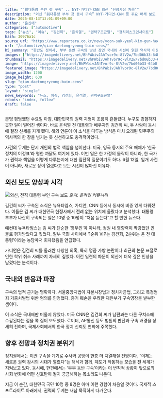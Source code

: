 ```yaml
---
title: "“前대통령 부인 첫 구속” .. NYT·가디언·CNN 외신 ‘헌정사상 처음’"
description: "외신 “前대통령 부부 첫 동시 구속” NYT·가디언·CNN 등 주요 매체 보도 ..."
date: 2025-08-13T13:01:09+09:00
author: "윤신애"
categories: ["automotive"]
tags: ["뉴스", "이슈", "김건희", "윤석열", "권력구조균열", "정치리스크인사이트"]
hash: 30976a1c
source_url: "https://www.reportera.co.kr/news/yoon-suk-yeol-kim-gun-hee-is-arrested-at-the-same-time/"
url: "/automotive/qian-daetongryeong-buin-ceos/"
h5_summary: "한반도 정치사, 부부 동반 구속의 낯선 장면 국내외 시선이 얽힌 역사적 이정표 등장"
images: ["https://imagedelivery.net/BhPWbivJAhTvor9c-8lV2w/7bd06b33-64b0-4305-311c-97d224274e00/public", "https://imagedelivery.net/BhPWbivJAhTvor9c-8lV2w/166b3fdd-90fd-459f-24f5-51f61d545700/public"]
thumbnail: "https://imagedelivery.net/BhPWbivJAhTvor9c-8lV2w/7bd06b33-64b0-4305-311c-97d224274e00/public"
image: "https://imagedelivery.net/BhPWbivJAhTvor9c-8lV2w/7bd06b33-64b0-4305-311c-97d224274e00/public"
featured_image: "https://imagedelivery.net/BhPWbivJAhTvor9c-8lV2w/7bd06b33-64b0-4305-311c-97d224274e00/public"
image_width: 1200
image_height: 630
slug: "qian-daetongryeong-buin-ceos"
type: "post"
layout: "single"
news_keywords: "뉴스, 이슈, 김건희, 윤석열, 권력구조균열"
robots: "index, follow"
draft: false
---
```


분명 평범했던 수요일 아침, 대한민국의 권력 지형이 조용히 흔들렸다. 누구도 경험하지 못한 일이 벌어진 셈이다. 바로 윤석열 전 대통령과 배우자인 김건희 씨, 두 사람이 동시에 철창 신세를 지게 됐다. 해외 언론이 이 소식을 다루는 방식은 마치 오래된 민주주의 역사책의 한 장을 넘기는 듯 신선하고도 충격적이었다.

사건의 무게는 단지 개인의 법적 책임을 넘어선다. 미국, 영국 등지의 주요 매체가 ‘한국 정치의 이정표’라 평한 까닭도 여기에 있다. 이번 일은 한 가정의 몰락이 아니라, 한 국가가 권력과 책임을 어떻게 다루는지에 대한 집단적 질문이기도 하다. 6월 12일, 일개 사건이 아니라, 새로운 장이 열렸다고 보는 시선이 많아진 이유다.

## 외신 보도 양상과 시각

![외신, 전직 대통령 부인 구속 보도](https://imagedelivery.net/BhPWbivJAhTvor9c-8lV2w/166b3fdd-90fd-459f-24f5-51f61d545700/public)
*출처: 온라인 커뮤니티*


김건희 씨가 구속된 소식은 뉴욕타임스, 가디언, CNN 등에서 동시에 비중 있게 다뤄졌다. 이들은 김 씨가 대한민국 헌정사에서 전례 없는 위치에 올랐다고 분석했다. 대통령 부부가 나란히 구속되는 일은 10명 중 10명이 “처음 듣는다”고 할 만한 뉴스다.

예컨대 뉴욕타임스는 김 씨가 단순한 ‘영부인’이 아니라, 정권 내 영향력이 막강했던 인물로 평가받았다고 짚었다. 일부 국민 사이에서 ‘1순위 VIP는 김건희, 2순위는 윤 전 대통령’이라는 농담마저 회자됐음을 언급했다. 

가디언은 김건희 씨를 둘러싼 다양한 의혹, 특히 명품 가방 논란이나 최근의 논문 표절로 인한 학위 취소 사례까지 자세히 짚었다. 이런 일련의 파문이 외신에 더욱 깊은 인상을 남겼다는 분석이다.

## 국내외 반응과 파장

구속의 법적 근거는 명확하다. 서울중앙지법이 자본시장법과 정치자금법, 그리고 특정범죄 가중처벌법 위반 혐의를 인정했다. 증거 훼손을 우려한 재판부가 구속영장을 발부한 셈이다. 

이 소식은 국내에만 머물지 않았다. 미국 CNN은 김건희 씨가 남편과는 다른 구치소에 수감된다는 점을 콕 집어 보도했다. 로이터, AP통신 등도 법원의 판단과 구속 배경을 상세히 전하며, 국제사회에서의 한국 정치 신뢰도 변화에 주목했다.

## 향후 전망과 정치권 분위기

정치권에서는 이번 구속을 계기로 수사와 공방이 한층 더 치열해질 전망이다. “이제는 새로운 권력 감시의 시대가 열렸다”는 해석과 함께, 제도가 작동하는 모습을 전 세계가 지켜보고 있다. 동시에, 한편에서는 ‘부부 동반 구속’이라는 이 변칙적 상황이 앞으로의 사회 변화에 어떤 신호탄이 될지 궁금해하는 목소리도 나온다.

지금 이 순간, 대한민국 국민 10명 중 8명은 아마 이런 경험이 처음일 것이다. 국제적 스포트라이트 아래에서, 권력의 무게는 새삼 묵직하게 다가온다.

